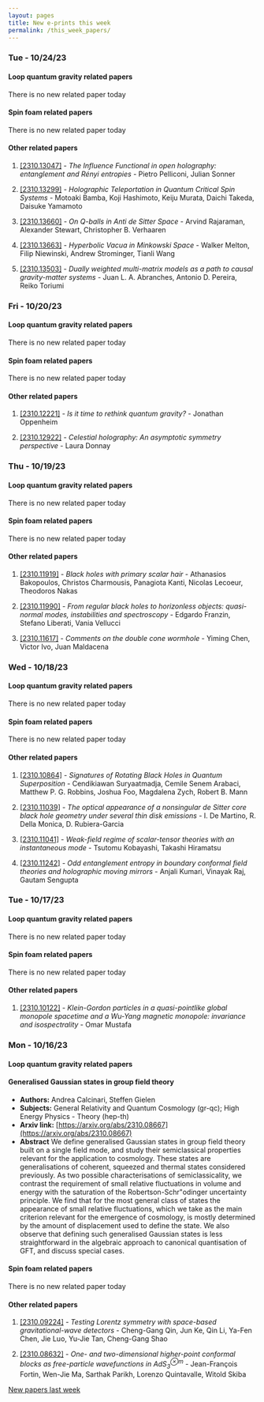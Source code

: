 ```yaml
---
layout: pages
title: New e-prints this week
permalink: /this_week_papers/
---
```




### Tue - 10/24/23

#### Loop quantum gravity related papers

There is no new related paper today 

#### Spin foam related papers

There is no new related paper today 



#### Other related papers

1. [[2310.13047]](https://arxiv.org/abs/2310.13047) - *The Influence Functional in open holography: entanglement and Rényi  entropies* - Pietro Pelliconi, Julian Sonner

1. [[2310.13299]](https://arxiv.org/abs/2310.13299) - *Holographic Teleportation in Quantum Critical Spin Systems* - Motoaki Bamba, Koji Hashimoto, Keiju Murata, Daichi Takeda, Daisuke Yamamoto

1. [[2310.13660]](https://arxiv.org/abs/2310.13660) - *On Q-balls in Anti de Sitter Space* - Arvind Rajaraman, Alexander Stewart, Christopher B. Verhaaren

1. [[2310.13663]](https://arxiv.org/abs/2310.13663) - *Hyperbolic Vacua in Minkowski Space* - Walker Melton, Filip Niewinski, Andrew Strominger, Tianli Wang

1. [[2310.13503]](https://arxiv.org/abs/2310.13503) - *Dually weighted multi-matrix models as a path to causal gravity-matter  systems* - Juan L. A. Abranches, Antonio D. Pereira, Reiko Toriumi



### Fri - 10/20/23

#### Loop quantum gravity related papers

There is no new related paper today 

#### Spin foam related papers

There is no new related paper today 



#### Other related papers

1. [[2310.12221]](https://arxiv.org/abs/2310.12221) - *Is it time to rethink quantum gravity?* - Jonathan Oppenheim

1. [[2310.12922]](https://arxiv.org/abs/2310.12922) - *Celestial holography: An asymptotic symmetry perspective* - Laura Donnay



### Thu - 10/19/23

#### Loop quantum gravity related papers

There is no new related paper today 

#### Spin foam related papers

There is no new related paper today 



#### Other related papers

1. [[2310.11919]](https://arxiv.org/abs/2310.11919) - *Black holes with primary scalar hair* - Athanasios Bakopoulos, Christos Charmousis, Panagiota Kanti, Nicolas Lecoeur, Theodoros Nakas

1. [[2310.11990]](https://arxiv.org/abs/2310.11990) - *From regular black holes to horizonless objects: quasi-normal modes,  instabilities and spectroscopy* - Edgardo Franzin, Stefano Liberati, Vania Vellucci

1. [[2310.11617]](https://arxiv.org/abs/2310.11617) - *Comments on the double cone wormhole* - Yiming Chen, Victor Ivo, Juan Maldacena



### Wed - 10/18/23

#### Loop quantum gravity related papers

There is no new related paper today 

#### Spin foam related papers

There is no new related paper today 



#### Other related papers

1. [[2310.10864]](https://arxiv.org/abs/2310.10864) - *Signatures of Rotating Black Holes in Quantum Superposition* - Cendikiawan Suryaatmadja, Cemile Senem Arabaci, Matthew P. G. Robbins, Joshua Foo, Magdalena Zych, Robert B. Mann

1. [[2310.11039]](https://arxiv.org/abs/2310.11039) - *The optical appearance of a nonsingular de Sitter core black hole  geometry under several thin disk emissions* - I. De Martino, R. Della Monica, D. Rubiera-Garcia

1. [[2310.11041]](https://arxiv.org/abs/2310.11041) - *Weak-field regime of scalar-tensor theories with an instantaneous mode* - Tsutomu Kobayashi, Takashi Hiramatsu

1. [[2310.11242]](https://arxiv.org/abs/2310.11242) - *Odd entanglement entropy in boundary conformal field theories and  holographic moving mirrors* - Anjali Kumari, Vinayak Raj, Gautam Sengupta



### Tue - 10/17/23

#### Loop quantum gravity related papers

There is no new related paper today 

#### Spin foam related papers

There is no new related paper today 



#### Other related papers

1. [[2310.10122]](https://arxiv.org/abs/2310.10122) - *Klein-Gordon particles in a quasi-pointlike global monopole spacetime  and a Wu-Yang magnetic monopole: invariance and isospectrality* - Omar Mustafa



### Mon - 10/16/23

#### Loop quantum gravity related papers

#### **Generalised Gaussian states in group field theory**
 - **Authors:** Andrea Calcinari, Steffen Gielen
 - **Subjects:** General Relativity and Quantum Cosmology (gr-qc); High Energy Physics - Theory (hep-th)
 - **Arxiv link:** [https://arxiv.org/abs/2310.08667](https://arxiv.org/abs/2310.08667)
 - **Abstract**
 We define generalised Gaussian states in group field theory built on a single field mode, and study their semiclassical properties relevant for the application to cosmology. These states are generalisations of coherent, squeezed and thermal states considered previously. As two possible characterisations of semiclassicality, we contrast the requirement of small relative fluctuations in volume and energy with the saturation of the Robertson-Schr\"odinger uncertainty principle. We find that for the most general class of states the appearance of small relative fluctuations, which we take as the main criterion relevant for the emergence of cosmology, is mostly determined by the amount of displacement used to define the state. We also observe that defining such generalised Gaussian states is less straightforward in the algebraic approach to canonical quantisation of GFT, and discuss special cases. 

#### Spin foam related papers

There is no new related paper today 



#### Other related papers

1. [[2310.09224]](https://arxiv.org/abs/2310.09224) - *Testing Lorentz symmetry with space-based gravitational-wave detectors* - Cheng-Gang Qin, Jun Ke, Qin Li, Ya-Fen Chen, Jie Luo, Yu-Jie Tan, Cheng-Gang Shao

1. [[2310.08632]](https://arxiv.org/abs/2310.08632) - *One- and two-dimensional higher-point conformal blocks as free-particle  wavefunctions in AdS$_3^{\otimes m}$* - Jean-François Fortin, Wen-Jie Ma, Sarthak Parikh, Lorenzo Quintavalle, Witold Skiba






[New papers last week]({{site.url}}/archived/weekly/pre-prints/2023/10/16/archived_weekly_papers.html)